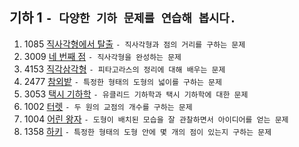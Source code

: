 기하 1 ```- 다양한 기하 문제를 연습해 봅시다.```
---
1. 1085 [직사각형에서 탈출](https://www.acmicpc.net/problem/1085)
    ```- 직사각형과 점의 거리를 구하는 문제```
2. 3009 [네 번째 점](https://www.acmicpc.net/problem/3009)
    ```- 직사각형을 완성하는 문제```
3. 4153	[직각삼각형](https://www.acmicpc.net/problem/4153)
    ```- 피타고라스의 정리에 대해 배우는 문제```
4. 2477 [참외밭](https://www.acmicpc.net/problem/2477)
    ```- 특정한 형태의 도형의 넓이를 구하는 문제```
5. 3053	[택시 기하학](https://www.acmicpc.net/problem/3053)
    ```- 유클리드 기하학과 택시 기하학에 대한 문제```
6. 1002	[터렛](https://www.acmicpc.net/problem/1002)
    ```- 두 원의 교점의 개수를 구하는 문제```
7. 1004 [어린 왕자](https://www.acmicpc.net/problem/1004)
    ```- 도형이 배치된 모습을 잘 관찰하면서 아이디어를 얻는 문제```
8. 1358 [하키](https://www.acmicpc.net/problem/1358)
    ```- 특정한 형태의 도형 안에 몇 개의 점이 있는지 구하는 문제```